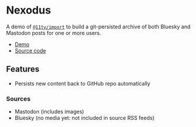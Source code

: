 # Nexodus

A demo of [`@11ty/import`](https://github.com/11ty/eleventy-import) to build a git-persisted archive of both Bluesky and Mastodon posts for one or more users.

* [Demo](https://nexodus.zachleat.dev/)
* [Source code](https://github.com/zachleat/nexodus)

## Features

- Persists new content back to GitHub repo automatically

### Sources

- Mastodon (includes images)
- Bluesky (no media yet: not included in source RSS feeds)